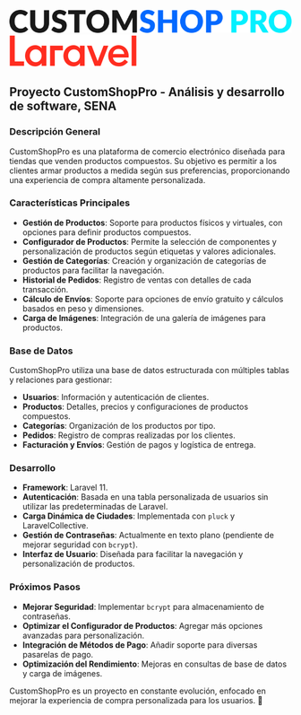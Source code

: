 ![CustomShopPro Logo](public/assets/media/images/CUSTOMSHOP-PRO-logo.svg)  
![Laravel Logo](public/assets/media/images/Logotype.svg) 


## Proyecto CustomShopPro - Análisis y desarrollo de software, SENA

### Descripción General
CustomShopPro es una plataforma de comercio electrónico diseñada para tiendas que venden productos compuestos. Su objetivo es permitir a los clientes armar productos a medida según sus preferencias, proporcionando una experiencia de compra altamente personalizada.

### Características Principales
- **Gestión de Productos**: Soporte para productos físicos y virtuales, con opciones para definir productos compuestos.
- **Configurador de Productos**: Permite la selección de componentes y personalización de productos según etiquetas y valores adicionales.
- **Gestión de Categorías**: Creación y organización de categorías de productos para facilitar la navegación.
- **Historial de Pedidos**: Registro de ventas con detalles de cada transacción.
- **Cálculo de Envíos**: Soporte para opciones de envío gratuito y cálculos basados en peso y dimensiones.
- **Carga de Imágenes**: Integración de una galería de imágenes para productos.

### Base de Datos
CustomShopPro utiliza una base de datos estructurada con múltiples tablas y relaciones para gestionar:
- **Usuarios**: Información y autenticación de clientes.
- **Productos**: Detalles, precios y configuraciones de productos compuestos.
- **Categorías**: Organización de los productos por tipo.
- **Pedidos**: Registro de compras realizadas por los clientes.
- **Facturación y Envíos**: Gestión de pagos y logística de entrega.

### Desarrollo
- **Framework**: Laravel 11.
- **Autenticación**: Basada en una tabla personalizada de usuarios sin utilizar las predeterminadas de Laravel.
- **Carga Dinámica de Ciudades**: Implementada con `pluck` y LaravelCollective.
- **Gestión de Contraseñas**: Actualmente en texto plano (pendiente de mejorar seguridad con `bcrypt`).
- **Interfaz de Usuario**: Diseñada para facilitar la navegación y personalización de productos.

### Próximos Pasos
- **Mejorar Seguridad**: Implementar `bcrypt` para almacenamiento de contraseñas.
- **Optimizar el Configurador de Productos**: Agregar más opciones avanzadas para personalización.
- **Integración de Métodos de Pago**: Añadir soporte para diversas pasarelas de pago.
- **Optimización del Rendimiento**: Mejoras en consultas de base de datos y carga de imágenes.

CustomShopPro es un proyecto en constante evolución, enfocado en mejorar la experiencia de compra personalizada para los usuarios. 🚀
